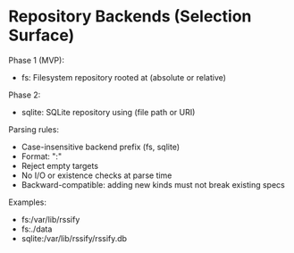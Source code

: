 # Repository Backends (Selection Surface)

Phase 1 (MVP):
- fs:<root>        Filesystem repository rooted at <root> (absolute or relative)

Phase 2:
- sqlite:<dsn>     SQLite repository using <dsn> (file path or URI)

Parsing rules:
- Case-insensitive backend prefix (fs, sqlite)
- Format: "<kind>:<target>"
- Reject empty targets
- No I/O or existence checks at parse time
- Backward-compatible: adding new kinds must not break existing specs

Examples:
- fs:/var/lib/rssify
- fs:./data
- sqlite:/var/lib/rssify/rssify.db

